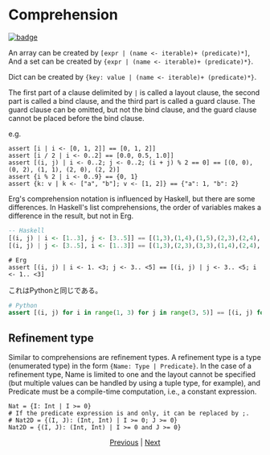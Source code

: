 # Comprehension

[![badge](https://img.shields.io/endpoint.svg?url=https%3A%2F%2Fgezf7g7pd5.execute-api.ap-northeast-1.amazonaws.com%2Fdefault%2Fsource_up_to_date%3Fowner%3Derg-lang%26repos%3Derg%26ref%3Dmain%26path%3Ddoc/EN/syntax/27_comprehension.md%26commit_hash%3D21e8145e83fb54ed77e7631deeee8a7e39b028a3)
](https://gezf7g7pd5.execute-api.ap-northeast-1.amazonaws.com/default/source_up_to_date?owner=erg-lang&repos=erg&ref=main&path=doc/EN/syntax/27_comprehension.md&commit_hash=21e8145e83fb54ed77e7631deeee8a7e39b028a3)

An array can be created by `[expr | (name <- iterable)+ (predicate)*]`,
And a set can be created by `{expr | (name <- iterable)+ (predicate)*}`.

Dict can be created by `{key: value | (name <- iterable)+ (predicate)*}`.

The first part of a clause delimited by `|` is called a layout clause, the second part is called a bind clause, and the third part is called a guard clause.
The guard clause can be omitted, but not the bind clause, and the guard clause cannot be placed before the bind clause.

e.g.

```erg
assert [i | i <- [0, 1, 2]] == [0, 1, 2]]
assert [i / 2 | i <- 0..2] == [0.0, 0.5, 1.0]]
assert [(i, j) | i <- 0..2; j <- 0..2; (i + j) % 2 == 0] == [(0, 0), (0, 2), (1, 1), (2, 0), (2, 2)]
assert {i % 2 | i <- 0..9} == {0, 1}
assert {k: v | k <- ["a", "b"]; v <- [1, 2]} == {"a": 1, "b": 2}
```

Erg's comprehension notation is influenced by Haskell, but there are some differences.
In Haskell's list comprehensions, the order of variables makes a difference in the result, but not in Erg.

```haskell
-- Haskell
[(i, j) | i <- [1..3], j <- [3..5]] == [(1,3),(1,4),(1,5),(2,3),(2,4),(2,5),(3,3),(3,4),(3,5)]
[(i, j) | j <- [3..5], i <- [1..3]] == [(1,3),(2,3),(3,3),(1,4),(2,4),(3,4),(1,5),(2,5),(3,5)]
```

```erg
# Erg
assert [(i, j) | i <- 1. <3; j <- 3.. <5] == [(i, j) | j <- 3.. <5; i <- 1.. <3]
```

これはPythonと同じである。

```python
# Python
assert [(i, j) for i in range(1, 3) for j in range(3, 5)] == [(i, j) for j in range(3, 5) for i in range(1, 3)]
```

## Refinement type

Similar to comprehensions are refinement types. A refinement type is a type (enumerated type) in the form `{Name: Type | Predicate}`.
In the case of a refinement type, Name is limited to one and the layout cannot be specified (but multiple values can be handled by using a tuple type, for example), and Predicate must be a compile-time computation, i.e., a constant expression.

```erg
Nat = {I: Int | I >= 0}
# If the predicate expression is and only, it can be replaced by ;.
# Nat2D = {(I, J): (Int, Int) | I >= 0; J >= 0}
Nat2D = {(I, J): (Int, Int) | I >= 0 and J >= 0}
```

<p align='center'>
    <a href='./26_pattern_matching.md'>Previous</a> | <a href='./28_spread_syntax.md'>Next</a>
</p>
